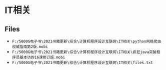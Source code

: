 # IT相关

## Files

- `F:/5000G电子书\2021书籍更新\综合\计算机程序设计互联网\IT相关\python网络爬虫权威指南第2版.mobi`
- `F:/5000G电子书\2021书籍更新\综合\计算机程序设计互联网\IT相关\疯狂java突破程序员基本功的16课修订版.mobi`
- `F:/5000G电子书\2021书籍更新\综合\计算机程序设计互联网\IT相关\files.txt`
